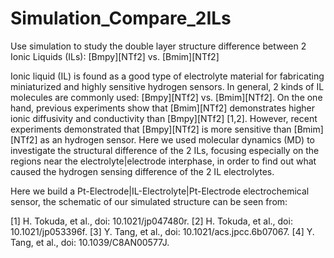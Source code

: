 # Simulation_Compare_2ILs
Use simulation to study the double layer structure difference between 2 Ionic Liquids (ILs): [Bmpy][NTf2] vs. [Bmim][NTf2]

Ionic liquid (IL) is found as a good type of electrolyte material for fabricating miniaturized and highly sensitive hydrogen sensors. In general, 2 kinds of IL molecules are commonly used: [Bmpy][NTf2] vs. [Bmim][NTf2]. On the one hand, previous experiments show that [Bmim][NTf2] demonstrates higher ionic diffusivity and conductivity than [Bmpy][NTf2] [1,2]. However, recent experiments demonstrated that [Bmpy][NTf2] is more sensitive than [Bmim][NTf2] as an hydrogen sensor. Here we used molecular dynamics (MD) to investigate the structural difference of the 2 ILs, focusing especially on the regions near the electrolyte|electrode interphase, in order to find out what caused the hydrogen sensing difference of the 2 IL electrolytes.

Here we build a Pt-Electrode|IL-Electrolyte|Pt-Electrode electrochemical sensor, the schematic of our simulated structure can be seen from: 




[1] H. Tokuda, et al., doi: 10.1021/jp047480r.
[2] H. Tokuda, et al., doi: 10.1021/jp053396f.
[3] Y. Tang, et al., doi: 10.1021/acs.jpcc.6b07067.
[4] Y. Tang, et al., doi: 10.1039/C8AN00577J.
